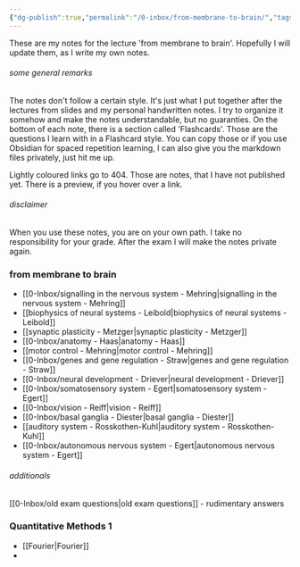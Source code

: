```yaml
---
{"dg-publish":true,"permalink":"/0-inbox/from-membrane-to-brain/","tags":["uni/fmb","gardenEntry"]}
---
```


These are my notes for the lecture 'from membrane to brain'. Hopefully I will update them, as I write my own notes.
###### some general remarks
The notes don't follow a certain style. It's just what I put together after the lectures from slides and my personal handwritten notes. I try to organize it somehow and make the notes understandable, but no guaranties.
On the bottom of each note, there is a section called 'Flashcards'. Those are the questions I learn with in a Flashcard style. You can copy those or if you use Obsidian for spaced repetition learning, I can also give you the markdown files privately, just hit me up.

Lightly coloured links go to 404. Those are notes, that I have not published yet. There is a preview, if you hover over a link.

###### disclaimer
When you use these notes, you are on your own path. I take no responsibility for your grade. After the exam I will make the notes private again.

### from membrane to brain
- [[0-Inbox/signalling in the nervous system - Mehring\|signalling in the nervous system - Mehring]]
- [[biophysics of neural systems - Leibold\|biophysics of neural systems - Leibold]]
- [[synaptic plasticity - Metzger\|synaptic plasticity - Metzger]]
- [[0-Inbox/anatomy - Haas\|anatomy - Haas]]
- [[motor control - Mehring\|motor control - Mehring]]
- [[0-Inbox/genes and gene regulation - Straw\|genes and gene regulation - Straw]]
- [[0-Inbox/neural development - Driever\|neural development - Driever]]
- [[0-Inbox/somatosensory system - Egert\|somatosensory system - Egert]]
- [[0-Inbox/vision - Reiff\|vision - Reiff]]
- [[0-Inbox/basal ganglia - Diester\|basal ganglia - Diester]]
- [[auditory system - Rosskothen-Kuhl\|auditory system - Rosskothen-Kuhl]]
- [[0-Inbox/autonomous nervous system - Egert\|autonomous nervous system - Egert]]


###### additionals
[[0-Inbox/old exam questions\|old exam questions]] - rudimentary answers

### Quantitative Methods 1
- [[Fourier\|Fourier]]
- 
